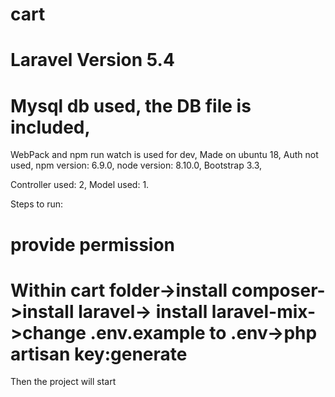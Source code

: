 # cart
# Laravel Version 5.4
# Mysql db used, the DB file is included,
WebPack and npm run watch is used for dev,
Made on ubuntu 18,
Auth not used,
npm version: 6.9.0,
node version: 8.10.0,
Bootstrap 3.3,

Controller used: 2,
Model used: 1.

Steps to run:

# provide permission
# Within cart folder->install composer->install laravel-> install laravel-mix->change .env.example to .env->php artisan key:generate

Then the project will start
